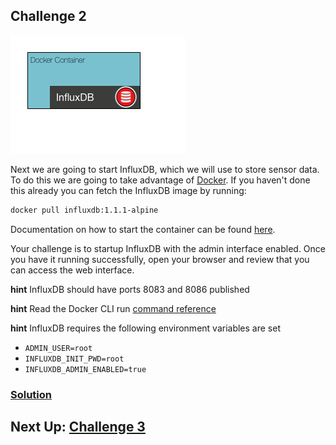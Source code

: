 ## Challenge 2

![image](../images/challenge2.png)

Next we are going to start InfluxDB, which we will use to store sensor data. To do this we are going to take advantage of [Docker](https://docs.docker.com/engine/installation/). If you haven't done this already you can fetch the InfluxDB image by running:

```sh
docker pull influxdb:1.1.1-alpine
```

Documentation on how to start the container can be found [here](https://hub.docker.com/_/influxdb/).

Your challenge is to startup InfluxDB with the admin interface enabled. Once you have it running successfully, open your browser and review that you can access the web interface.

__hint__ InfluxDB should have ports 8083 and 8086 published

__hint__ Read the Docker CLI run [command reference](https://docs.docker.com/engine/reference/commandline/run/#options)

__hint__ InfluxDB requires the following environment variables are set

* `ADMIN_USER=root`
* `INFLUXDB_INIT_PWD=root`
* `INFLUXDB_ADMIN_ENABLED=true`

### [Solution](./SOLUTION.md)

## Next Up: [Challenge 3](../challenge3/README.md)
